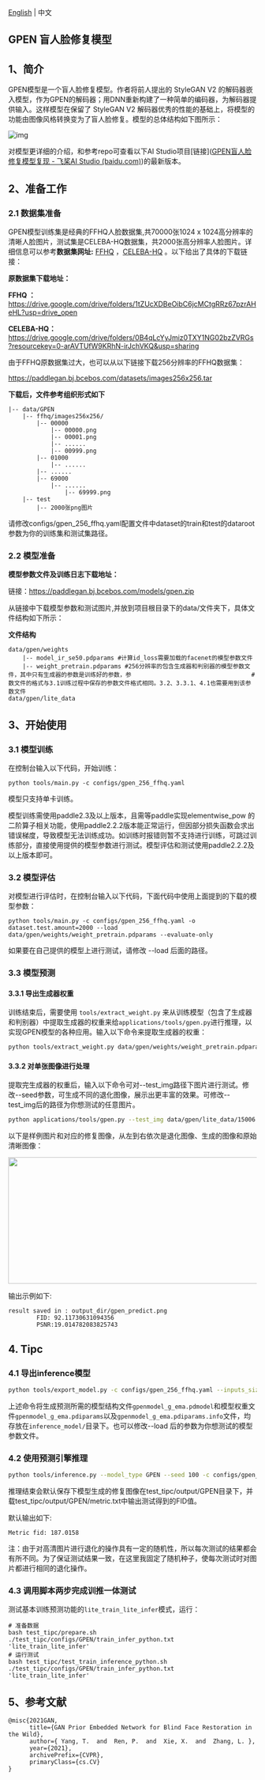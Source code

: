[English](../../en_US/tutorials/gpen.md) | 中文

## GPEN 盲人脸修复模型


## 1、简介

GPEN模型是一个盲人脸修复模型。作者将前人提出的 StyleGAN V2 的解码器嵌入模型，作为GPEN的解码器；用DNN重新构建了一种简单的编码器，为解码器提供输入。这样模型在保留了 StyleGAN V2 解码器优秀的性能的基础上，将模型的功能由图像风格转换变为了盲人脸修复。模型的总体结构如下图所示：

![img](https://user-images.githubusercontent.com/23252220/168281766-a0972bd3-243e-4fc7-baa5-e458ef0946ce.jpg)

对模型更详细的介绍，和参考repo可查看以下AI Studio项目[链接]([GPEN盲人脸修复模型复现 - 飞桨AI Studio (baidu.com)](https://aistudio.baidu.com/aistudio/projectdetail/3936241?contributionType=1))的最新版本。




## 2、准备工作

### 2.1 数据集准备

GPEN模型训练集是经典的FFHQ人脸数据集,共70000张1024 x 1024高分辨率的清晰人脸图片，测试集是CELEBA-HQ数据集，共2000张高分辨率人脸图片。详细信息可以参考**数据集网址:** [FFHQ](https://github.com/NVlabs/ffhq-dataset) ，[CELEBA-HQ](https://github.com/tkarras/progressive_growing_of_gans) 。以下给出了具体的下载链接：

**原数据集下载地址：**

**FFHQ ：**           https://drive.google.com/drive/folders/1tZUcXDBeOibC6jcMCtgRRz67pzrAHeHL?usp=drive_open

**CELEBA-HQ：** https://drive.google.com/drive/folders/0B4qLcYyJmiz0TXY1NG02bzZVRGs?resourcekey=0-arAVTUfW9KRhN-irJchVKQ&usp=sharing



由于FFHQ原数据集过大，也可以从以下链接下载256分辨率的FFHQ数据集：

https://paddlegan.bj.bcebos.com/datasets/images256x256.tar



**下载后，文件参考组织形式如下**

```
|-- data/GPEN
	|-- ffhq/images256x256/
		|-- 00000
			|-- 00000.png
			|-- 00001.png
			|-- ......
			|-- 00999.png
		|-- 01000
			|-- ......
		|-- ......
		|-- 69000
            |-- ......
                |-- 69999.png
	|-- test
		|-- 2000张png图片
```

请修改configs/gpen_256_ffhq.yaml配置文件中dataset的train和test的dataroot参数为你的训练集和测试集路径。



### 2.2 模型准备

**模型参数文件及训练日志下载地址：**

链接：https://paddlegan.bj.bcebos.com/models/gpen.zip


从链接中下载模型参数和测试图片,并放到项目根目录下的data/文件夹下，具体文件结构如下所示：

**文件结构**


```
data/gpen/weights
    |-- model_ir_se50.pdparams #计算id_loss需要加载的facenet的模型参数文件
    |-- weight_pretrain.pdparams #256分辨率的包含生成器和判别器的模型参数文件，其中只有生成器的参数是训练好的参数，参                                  #数文件的格式与3.1训练过程中保存的参数文件格式相同。3.2、3.3.1、4.1也需要用到该参数文件
data/gpen/lite_data
```



## 3、开始使用

### 3.1 模型训练

在控制台输入以下代码，开始训练：

 ```shell
 python tools/main.py -c configs/gpen_256_ffhq.yaml
 ```

模型只支持单卡训练。

模型训练需使用paddle2.3及以上版本，且需等paddle实现elementwise_pow 的二阶算子相关功能，使用paddle2.2.2版本能正常运行，但因部分损失函数会求出错误梯度，导致模型无法训练成功。如训练时报错则暂不支持进行训练，可跳过训练部分，直接使用提供的模型参数进行测试。模型评估和测试使用paddle2.2.2及以上版本即可。



### 3.2 模型评估

对模型进行评估时，在控制台输入以下代码，下面代码中使用上面提到的下载的模型参数：

 ```shell
python tools/main.py -c configs/gpen_256_ffhq.yaml -o dataset.test.amount=2000 --load data/gpen/weights/weight_pretrain.pdparams --evaluate-only
 ```

如果要在自己提供的模型上进行测试，请修改 --load  后面的路径。



### 3.3 模型预测

#### 3.3.1 导出生成器权重

训练结束后，需要使用 ``tools/extract_weight.py`` 来从训练模型（包含了生成器和判别器）中提取生成器的权重来给`applications/tools/gpen.py`进行推理，以实现GPEN模型的各种应用。输入以下命令来提取生成器的权重：

```bash
python tools/extract_weight.py data/gpen/weights/weight_pretrain.pdparams --net-name g_ema --output data/gpen/weights/g_ema.pdparams
```



#### 3.3.2 对单张图像进行处理

提取完生成器的权重后，输入以下命令可对--test_img路径下图片进行测试。修改--seed参数，可生成不同的退化图像，展示出更丰富的效果。可修改--test_img后的路径为你想测试的任意图片。

```bash
python applications/tools/gpen.py --test_img data/gpen/lite_data/15006.png --seed=100 --weight_path data/gpen/weights/g_ema.pdparams
```

以下是样例图片和对应的修复图像，从左到右依次是退化图像、生成的图像和原始清晰图像：

<p align='center'>
<img src="https://user-images.githubusercontent.com/23252220/168281788-39c08e86-2dc3-487f-987d-93489934c14c.png" height="256px" width='768px' >



输出示例如下:

```
result saved in : output_dir/gpen_predict.png
        FID: 92.11730631094356
        PSNR:19.014782083825743
```



## 4. Tipc

### 4.1 导出inference模型

```bash
python tools/export_model.py -c configs/gpen_256_ffhq.yaml --inputs_size=1,3,256,256 --load data/gpen/weights/weight_pretrain.pdparams
```

上述命令将生成预测所需的模型结构文件`gpenmodel_g_ema.pdmodel`和模型权重文件`gpenmodel_g_ema.pdiparams`以及`gpenmodel_g_ema.pdiparams.info`文件，均存放在`inference_model/`目录下。也可以修改--load 后的参数为你想测试的模型参数文件。



### 4.2 使用预测引擎推理

```bash
python tools/inference.py --model_type GPEN --seed 100 -c configs/gpen_256_ffhq.yaml -o dataset.test.dataroot="./data/gpen/lite_data/" --output_path test_tipc/output/ --model_path inference_model/gpenmodel_g_ema
```

推理结束会默认保存下模型生成的修复图像在test_tipc/output/GPEN目录下，并载test_tipc/output/GPEN/metric.txt中输出测试得到的FID值。


默认输出如下:

```
Metric fid: 187.0158
```

注：由于对高清图片进行退化的操作具有一定的随机性，所以每次测试的结果都会有所不同。为了保证测试结果一致，在这里我固定了随机种子，使每次测试时对图片都进行相同的退化操作。



### 4.3 调用脚本两步完成训推一体测试

测试基本训练预测功能的`lite_train_lite_infer`模式，运行：

```shell
# 准备数据
bash test_tipc/prepare.sh ./test_tipc/configs/GPEN/train_infer_python.txt 'lite_train_lite_infer'
# 运行测试
bash test_tipc/test_train_inference_python.sh ./test_tipc/configs/GPEN/train_infer_python.txt 'lite_train_lite_infer'
```



## 5、参考文献

```
@misc{2021GAN,
      title={GAN Prior Embedded Network for Blind Face Restoration in the Wild},
      author={ Yang, T.  and  Ren, P.  and  Xie, X.  and  Zhang, L. },
      year={2021},
      archivePrefix={CVPR},
      primaryClass={cs.CV}
}
```

